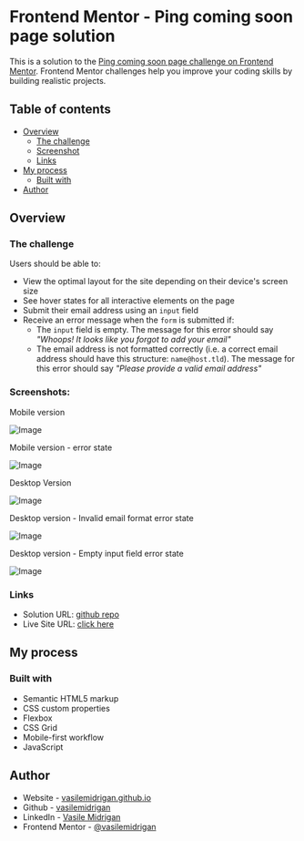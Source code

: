 # Frontend Mentor - Ping coming soon page solution

This is a solution to the [Ping coming soon page challenge on Frontend Mentor](https://www.frontendmentor.io/challenges/ping-single-column-coming-soon-page-5cadd051fec04111f7b848da). Frontend Mentor challenges help you improve your coding skills by building realistic projects.

## Table of contents

- [Overview](#overview)
  - [The challenge](#the-challenge)
  - [Screenshot](#screenshot)
  - [Links](#links)
- [My process](#my-process)
  - [Built with](#built-with)
- [Author](#author)

## Overview

### The challenge

Users should be able to:

- View the optimal layout for the site depending on their device's screen size
- See hover states for all interactive elements on the page
- Submit their email address using an `input` field
- Receive an error message when the `form` is submitted if:
  - The `input` field is empty. The message for this error should say _"Whoops! It looks like you forgot to add your email"_
  - The email address is not formatted correctly (i.e. a correct email address should have this structure: `name@host.tld`). The message for this error should say _"Please provide a valid email address"_

### Screenshots:

Mobile version

![Image](dist/images/screenshots/mob_version.png)

Mobile version - error state

![Image](dist/images/screenshots/mob__version_error__states.png)

Desktop Version

![Image](dist/images/screenshots/desktop_version.jpg)

Desktop version - Invalid email format error state

![Image](dist/images/screenshots/desktop_version__error_state.jpg)

Desktop version - Empty input field error state

![Image](dist/images/screenshots/desktop_version_error_state_2.jpg)

### Links

- Solution URL: [github repo](https://github.com/vasilemidrigan/subscribe-page-layout)
- Live Site URL: [click here](https://vasilemidrigan.github.io/subscribe-page-layout/)

## My process

### Built with

- Semantic HTML5 markup
- CSS custom properties
- Flexbox
- CSS Grid
- Mobile-first workflow
- JavaScript

## Author

- Website - [vasilemidrigan.github.io](https://vasilemidrigan.github.io/)
- Github - [vasilemidrigan](https://github.com/vasilemidrigan)
- LinkedIn - [Vasile Midrigan](https://www.linkedin.com/in/vasile-midrigan/)
- Frontend Mentor - [@vasilemidrigan](https://www.frontendmentor.io/profile/vasilemidrigan)
